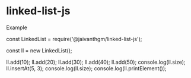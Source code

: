 # linked-list-js

Example

const LinkedList = require('@jaivanthgm/linked-list-js');

const ll = new LinkedList();

ll.add(10);
ll.add(20);
ll.add(30);
ll.add(40);
ll.add(50);
console.log(ll.size);
ll.insertAt(5, 3);
console.log(ll.size);
console.log(ll.printElement());
